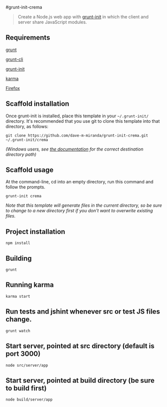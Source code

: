 #grunt-init-crema

> Create a Node.js web app with [grunt-init][] in which the client and server share JavaScript modules.

[grunt-init]: http://gruntjs.com/project-scaffolding
[grunt]: https://github.com/gruntjs/grunt
[grunt-cli]: https://github.com/gruntjs/grunt-cli
[karma]: https://github.com/karma-runner/karma
[Firefox]: http://www.mozilla.org/en-US/firefox

## Requirements
[grunt][]

[grunt-cli][]

[grunt-init][]

[karma][]

[Firefox][]

## Scaffold installation
Once grunt-init is installed, place this template in your `~/.grunt-init/` directory. It's recommended that you use git to clone this template into that directory, as follows:

```
git clone https://github.com/dave-m-miranda/grunt-init-crema.git ~/.grunt-init/crema
```

_(Windows users, see [the documentation][grunt-init] for the correct destination directory path)_

## Scaffold usage
At the command-line, cd into an empty directory, run this command and follow the prompts.

```
grunt-init crema
```

_Note that this template will generate files in the current directory, so be sure to change to a new directory first if you don't want to overwrite existing files._

## Project installation
```
npm install
```

## Building
```
grunt
```

## Running karma
```
karma start
```

## Run tests and jshint whenever src or test JS files change.
```
grunt watch
```

## Start server, pointed at src directory (default is port 3000)
```
node src/server/app
```

## Start server, pointed at build directory (be sure to build first)
```
node build/server/app
```





